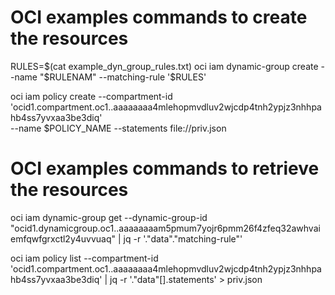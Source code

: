 # OCI examples commands to create the resources

RULES=$(cat example_dyn_group_rules.txt)
oci iam dynamic-group create --name "$RULENAM" --matching-rule '$RULES' 

oci iam policy create  --compartment-id 'ocid1.compartment.oc1..aaaaaaaa4mlehopmvdluv2wjcdp4tnh2ypjz3nhhpahb4ss7yvxaa3be3diq' \
--name $POLICY_NAME --statements file://priv.json 

# OCI examples commands to retrieve the resources

oci iam dynamic-group get --dynamic-group-id "ocid1.dynamicgroup.oc1..aaaaaaaam5pmum7yojr6pmm26f4zfeq32awhvaiemfqwfgrxctl2y4uvvuaq" | jq -r '."data"."matching-rule"'

oci iam policy list --compartment-id 'ocid1.compartment.oc1..aaaaaaaa4mlehopmvdluv2wjcdp4tnh2ypjz3nhhpahb4ss7yvxaa3be3diq'  | jq -r '."data"[].statements' > priv.json

